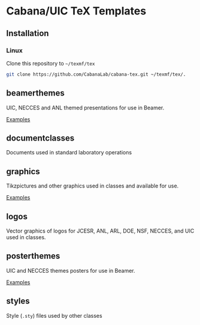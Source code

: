 # Cabana/UIC TeX Templates

## Installation

### Linux
Clone this repository to `~/texmf/tex`

```bash
git clone https://github.com/CabanaLab/cabana-tex.git ~/texmf/tex/.
```

## beamerthemes
UIC, NECCES and ANL themed presentations for use in Beamer.

[Examples](./beamerthemes/README.md)

## documentclasses
Documents used in standard laboratory operations

## graphics
Tikzpictures and other graphics used in classes and available for use.

[Examples](./graphics/README.md)

## logos
Vector graphics of logos for JCESR, ANL, ARL, DOE, NSF, NECCES, and UIC used in classes. 

## posterthemes
UIC and NECCES themes posters for use in Beamer.

[Examples](./posterthemes/README.md)

## styles
Style (`.sty`) files used by other classes
